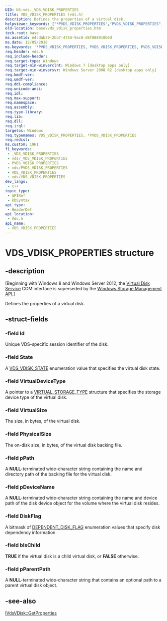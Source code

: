 ```yaml
---
UID: NS:vds._VDS_VDISK_PROPERTIES
title: VDS_VDISK_PROPERTIES (vds.h)
description: Defines the properties of a virtual disk.
helpviewer_keywords: ["*PVDS_VDISK_PROPERTIES","PVDS_VDISK_PROPERTIES","PVDS_VDISK_PROPERTIES structure pointer","VDS_VDISK_PROPERTIES","VDS_VDISK_PROPERTIES structure","base.vds_vdisk_properties","vds/PVDS_VDISK_PROPERTIES","vds/VDS_VDISK_PROPERTIES"]
old-location: base\vds_vdisk_properties.htm
tech.root: base
ms.assetid: e4cdab29-2bb7-4754-9ac8-d6f088910b0d
ms.date: 12/05/2018
ms.keywords: '*PVDS_VDISK_PROPERTIES, PVDS_VDISK_PROPERTIES, PVDS_VDISK_PROPERTIES structure pointer, VDS_VDISK_PROPERTIES, VDS_VDISK_PROPERTIES structure, base.vds_vdisk_properties, vds/PVDS_VDISK_PROPERTIES, vds/VDS_VDISK_PROPERTIES'
req.header: vds.h
req.include-header: 
req.target-type: Windows
req.target-min-winverclnt: Windows 7 [desktop apps only]
req.target-min-winversvr: Windows Server 2008 R2 [desktop apps only]
req.kmdf-ver: 
req.umdf-ver: 
req.ddi-compliance: 
req.unicode-ansi: 
req.idl: 
req.max-support: 
req.namespace: 
req.assembly: 
req.type-library: 
req.lib: 
req.dll: 
req.irql: 
targetos: Windows
req.typenames: VDS_VDISK_PROPERTIES, *PVDS_VDISK_PROPERTIES
req.redist: 
ms.custom: 19H1
f1_keywords:
 - _VDS_VDISK_PROPERTIES
 - vds/_VDS_VDISK_PROPERTIES
 - PVDS_VDISK_PROPERTIES
 - vds/PVDS_VDISK_PROPERTIES
 - VDS_VDISK_PROPERTIES
 - vds/VDS_VDISK_PROPERTIES
dev_langs:
 - c++
topic_type:
 - APIRef
 - kbSyntax
api_type:
 - HeaderDef
api_location:
 - Vds.h
api_name:
 - VDS_VDISK_PROPERTIES
---
```


# VDS_VDISK_PROPERTIES structure


## -description

<p class="CCE_Message">[Beginning with Windows 8 and Windows Server 2012, the <a href="/windows/desktop/VDS/virtual-disk-service-portal">Virtual Disk Service</a> COM interface is superseded by the <a href="/windows-hardware/drivers/storage/windows-storage-management-api-portal">Windows Storage Management API</a>.]

Defines the properties of a virtual disk.

## -struct-fields

### -field Id

Unique VDS-specific session identifier of the disk.

### -field State

A <a href="/windows/desktop/api/vds/ne-vds-vds_vdisk_state">VDS_VDISK_STATE</a> enumeration value that specifies the virtual disk state.

### -field VirtualDeviceType

A pointer to a <a href="/windows/win32/api/virtdisk/ns-virtdisk-virtual_storage_type">VIRTUAL_STORAGE_TYPE</a> structure that specifies the storage device type of the virtual disk.

### -field VirtualSize

The size, in bytes, of the virtual disk.

### -field PhysicalSize

The on-disk size, in bytes, of the virtual disk backing file.

### -field pPath

A <b>NULL</b>-terminated wide-character string containing the name and directory path of the backing file for the virtual disk.

### -field pDeviceName

A <b>NULL</b>-terminated wide-character string containing the name and device path of the disk device object for the volume where the virtual disk resides.

### -field DiskFlag

A bitmask of <a href="/windows/win32/api/virtdisk/ne-virtdisk-dependent_disk_flag">DEPENDENT_DISK_FLAG</a> enumeration values that specify disk dependency information.

### -field bIsChild

<b>TRUE</b> if the virtual disk is a child virtual disk, or <b>FALSE</b> otherwise.

### -field pParentPath

A <b>NULL</b>-terminated wide-character string that contains an optional path to a parent virtual disk object.

## -see-also

<a href="/windows/desktop/api/vds/nf-vds-ivdsvdisk-getproperties">IVdsVDisk::GetProperties</a>